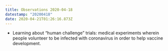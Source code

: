 ```yaml
---
title: Observations 2020-04-18
datestamp: "20200418"
date: 2020-04-21T01:26:16.873Z
---
```

- Learning about “human challenge” trials: medical experiments wherein people volunteer to be infected with coronavirus in order to help vaccine development.
